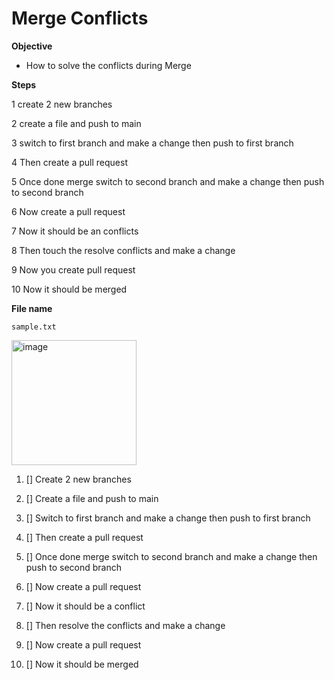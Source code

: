 # Merge Conflicts
**Objective**
- How to solve the conflicts during Merge

**Steps**

1 create 2 new branches

2 create a file and push to main

3 switch to first branch and make a change then push to first branch

4 Then create a pull request

5 Once done merge switch to second branch and make a change then push to second branch

6 Now create a pull request 

7 Now it should be an conflicts

8 Then touch the resolve conflicts and make a change 

9 Now you create pull request 

10 Now it should be merged

**File name**

`sample.txt`

<img src="https://cdn1.vectorstock.com/i/1000x1000/47/05/young-man-programmer-working-on-computer-with-code-vector-18324705.jpg" alt="image" width="200" height="200">

1. [] Create 2 new branches

2. [] Create a file and push to main

3. [] Switch to first branch and make a change then push to first branch

4. [] Then create a pull request

5. [] Once done merge switch to second branch and make a change then push to second branch

6. [] Now create a pull request 

7. [] Now it should be a conflict

8. [] Then resolve the conflicts and make a change 

9. [] Now create a pull request 

10. [] Now it should be merged



    
    
